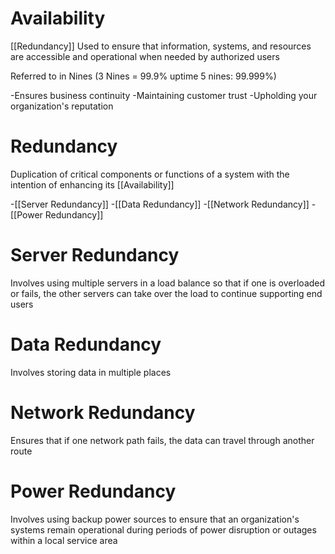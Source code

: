 # Availability
[[Redundancy]]
Used to ensure that information, systems, and resources are accessible and operational when needed by authorized users

Referred to in Nines (3 Nines = 99.9% uptime 5 nines: 99.999%)

-Ensures business continuity
-Maintaining customer trust
-Upholding your organization's reputation

# Redundancy

Duplication of critical components or functions of a system with the intention of enhancing its [[Availability]]

-[[Server Redundancy]]
-[[Data Redundancy]]
-[[Network Redundancy]]
-[[Power Redundancy]]

# Server Redundancy

Involves using multiple servers in a load balance so that if one is overloaded or fails, the other servers can take over the load to continue supporting end users

# Data Redundancy

Involves storing data in multiple places

# Network Redundancy

Ensures that if one network path fails, the data can travel through another route

# Power Redundancy

Involves using backup power sources to ensure that an organization's systems remain operational during periods of power disruption or outages within a local service area

